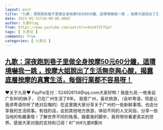 ```yaml
---
layout: post
title: "九歌：深夜跑到巷子里做全身按摩50元60分鐘，這環境嚇我一跳 ，按摩大姐說出了生活無奈與心酸，揭露底層按摩的真實生活，每個行業都不容易呀！"
date: 2023-05-31T10:00:06.000Z
author: 九歌Vlog
from: https://www.youtube.com/watch?v=9o24fSF7SpY
tags: [ 九哥记 ]
comments: True
categories: [ 九哥记 ]
---
```

<!--1685527206000-->
[九歌：深夜跑到巷子里做全身按摩50元60分鐘，這環境嚇我一跳 ，按摩大姐說出了生活無奈與心酸，揭露底層按摩的真實生活，每個行業都不容易呀！](https://www.youtube.com/watch?v=9o24fSF7SpY)
------

<div>
♥关于九哥♥ PayPal支付：524926114@qq.com大家好鸭！我是九哥,一枚来自广东90的妹子， 已在广州生活了6年。 我爱广州，喜欢旅游，（会听粤语，但是让我讲粤语你听了绝对后悔的）在这里跟大家分享关于广州的一些新鲜事情，也会分享我的生活琐事。有钱的话，会到其他地方旅游，体验不同的人文风俗，分享一些当地的有趣事情！了解世界不同的角落，跟着我的脚步，我将带你看更真实的世界。感谢大家对我的支持和订阅！#广州#九歌#廣州
</div>

